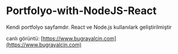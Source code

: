 # Portfolyo-with-NodeJS-React
Kendi portfolyo sayfamdır. React ve Node.js kullanılark geliştirilmiştir

canlı görüntü:
[https://www.bugrayalcin.com](https://www.bugrayalcin.com)